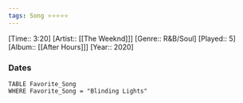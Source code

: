 ```yaml
---
tags: Song ⭐⭐⭐⭐⭐ 
---
```

[Time:: 3:20]
[Artist:: [[The Weeknd]]]
[Genre:: R&B/Soul]
[Played:: 5]
[Album:: [[After Hours]]]
[Year:: 2020]
### Dates
````dataview
TABLE Favorite_Song
WHERE Favorite_Song = "Blinding Lights"
````